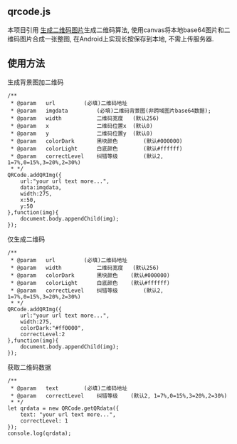 qrcode.js
------
本项目引用
[生成二维码图片](https://github.com/davidshimjs/qrcodejs)生成二维码算法, 使用canvas将本地base64图片和二维码图片合成一张整图, 在Android上实现长按保存到本地, 不需上传服务器.  

使用方法
------
生成背景图加二维码  

```
/**
 * @param   url			(必填)二维码地址
 * @param   imgdata 		(必填)二维码背景图(非跨域图片base64数据);
 * @param   width   		二维码宽度	(默认256)
 * @param   x       		二维码位置x	(默认0)
 * @param   y       		二维码位置y	(默认0)
 * @param   colorDark		黑块颜色		(默认#000000)
 * @param   colorLight		白底颜色		(默认#ffffff)
 * @param   correctLevel	纠错等级		(默认2, 1=7%,0=15%,3=20%,2=30%)
 * */
QRCode.addQRImg({
    url:"your url text more...",
    data:imgdata,
    width:275,
    x:50,
    y:50
},function(img){
    document.body.appendChild(img);
});
```
仅生成二维码  

```
/**
 * @param   url			(必填)二维码地址
 * @param   width   		二维码宽度	(默认256)
 * @param   colorDark		黑块颜色	(默认#000000)
 * @param   colorLight		白底颜色	(默认#ffffff)
 * @param   correctLevel	纠错等级		(默认2, 1=7%,0=15%,3=20%,2=30%)
 * */
QRCode.addQRImg({
    url:"your url text more...",
    width:275,
    colorDark:"#ff0000",
    correctLevel:2
},function(img){
    document.body.appendChild(img);
});
```
获取二维码数据  

```
/**
 * @param   text		(必填)二维码地址
 * @param   correctLevel	纠错等级	(默认2, 1=7%,0=15%,3=20%,2=30%)
 * */
let qrdata = new QRCode.getQRdata({
    text: "your url text more...",
    correctLevel: 1
});
console.log(qrdata);
```